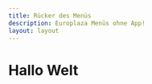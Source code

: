 ```yaml
---
title: Rücker des Menüs
description: Europlaza Menüs ohne App!
layout: layout
---
```


# Hallo Welt

